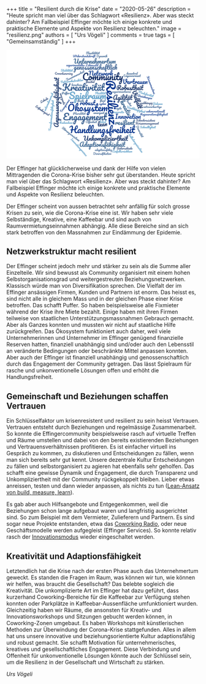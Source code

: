 +++
title = "Resilient durch die Krise"
date = "2020-05-26"
description = "Heute spricht man viel über das Schlagwort «Resilienz». Aber was steckt dahinter? Am Fallbeispiel Effinger möchte ich einige konkrete und praktische Elemente und Aspekte von Resilienz beleuchten."
image = "resilienz.png"
authors = [ "Urs Vögeli" ]
comments = true
tags = [ "Gemeinsamständig" ]
+++

![Resilienz](resilienz.png)

<div class="lead">
Der Effinger hat glücklicherweise und dank der Hilfe von vielen Mittragenden die Corona-Krise bisher sehr gut überstanden. Heute spricht man viel über das Schlagwort «Resilienz». Aber was steckt dahinter? Am Fallbeispiel Effinger möchte ich einige konkrete und praktische Elemente und Aspekte von Resilienz beleuchten.
</div>

Der Effinger scheint von aussen betrachtet sehr anfällig für solch grosse Krisen zu sein, wie die Corona-Krise eine ist. Wir haben sehr viele Selbständige, Kreative, eine Kaffeebar und sind auch von Raumvermietungseinnahmen abhängig. Alle diese Bereiche sind an sich stark betroffen von den Massnahmen zur Eindämmung der Epidemie.


## Netzwerkstruktur macht resilient

Der Effinger scheint jedoch mehr und stärker zu sein als die Summe aller Einzelteile. Wir sind bewusst als Community organisiert mit einem hohen Selbstorganisationsgrad und weitergestreuten Beziehungsnetzwerken. Klassisch würde man von Diversifikation sprechen. Die Vielfalt der im Effinger ansässigen Firmen, Kunden und Partnern ist enorm. Das heisst es, sind nicht alle in gleichem Mass und in der gleichen Phase einer Krise betroffen. Das schafft Puffer. So haben beispielsweise alle Fixmieter während der Krise ihre Miete bezahlt. Einige haben mit ihren Firmen teilweise von staatlichen Unterstützungsmassnahmen Gebrauch gemacht. Aber als Ganzes konnten und mussten wir nicht auf staatliche Hilfe zurückgreifen. Das Ökosystem funktioniert auch daher, weil viele Unternehmerinnen und Unternehmer im Effinger genügend finanzielle Reserven hatten, finanziell unabhängig sind und/oder auch den Lebensstil an veränderte Bedingungen oder beschränkte Mittel anpassen konnten. Aber auch der Effinger ist finanziell unabhängig und genossenschaftlich durch das Engagement der Community getragen. Das lässt Spielraum für rasche und unkonventionelle Lösungen offen und erhöht die Handlungsfreiheit.


## Gemeinschaft und Beziehungen schaffen Vertrauen

Ein Schlüsselfaktor um krisenresistent und resilient zu sein heisst Vertrauen. Vertrauen entsteht durch Beziehungen und regelmässige Zusammenarbeit. So konnte die Effingercommunity beispielsweise rasch auf virtuelle Treffen und Räume umstellen und dabei von den bereits existierenden Beziehungen und Vertrauensverhältnissen profitieren. Es ist einfacher virtuell ins Gespräch zu kommen, zu diskutieren und Entscheidungen zu fällen, wenn man sich bereits sehr gut kennt. Unsere dezentrale Kultur Entscheidungen zu fällen und selbstorganisiert zu agieren hat ebenfalls sehr geholfen. Das schafft eine gewisse Dynamik und Engagement, die durch Transparenz und Unkompliziertheit mit der Community rückgekoppelt bleiben. Lieber etwas anreissen, testen und dann wieder anpassen, als nichts zu tun ([Lean-Ansatz von build, measure, learn](/blog/build-measure-learn-praxistest/)).

Es gab aber auch Hilfsangebote und Entgegenkommen, weil die Beziehungen schon lange aufgebaut waren und langfristig ausgerichtet sind. So zum Beispiel mit dem Vermieter, Zulieferern und Partnern. Es sind sogar neue Projekte entstanden, etwa das [Coworking Radio](https://www.coworkingradio.ch/), oder neue Geschäftsmodelle werden aufgegleist (Effinger Services). So konnte relativ rasch der [Innovationsmodus](/blog/vom-krisen-zum-innovationsmodus/) wieder eingeschaltet werden.

## Kreativität und Adaptionsfähigkeit

Letztendlich hat die Krise nach der ersten Phase auch das Unternehmertum geweckt. Es standen die Fragen im Raum, was können wir tun, wie können wir helfen, was braucht die Gesellschaft? Das belebte sogleich die Kreativität. Die unkomplizierte Art im Effinger hat dazu geführt, dass kurzerhand Coworking-Bereiche für die Kaffeebar zur Verfügung stehen konnten oder Parkplätze in Kaffeebar-Aussenfläche umfunktioniert wurden. Gleichzeitig haben wir Räume, die ansonsten für Kreativ- und Innovationsworkshops und Sitzungen gebucht werden können, in Coworking-Zonen umgebaut. Es haben Workshops mit künstlerischen Methoden zur Überwindung der Corona-Krise stattgefunden. Alles in allem hat uns unsere innovative und beziehungsorientierte Kultur adaptionsfähig und robust gemacht. Sie schafft Motivation für unternehmerisches, kreatives und gesellschaftliches Engagement. Diese Verbindung und Offenheit für unkonventionelle Lösungen könnte auch der Schlüssel sein, um die Resilienz in der Gesellschaft und Wirtschaft zu stärken.


*Urs Vögeli*